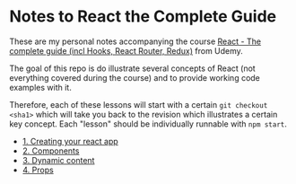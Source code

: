 # Notes to React the Complete Guide

These are my personal notes accompanying the course [React - The complete guide (incl Hooks, React Router, Redux)](https://www.udemy.com/course/react-the-complete-guide-incl-redux/learn/lecture/8090862#notes) from Udemy.

The goal of this repo is do illustrate several concepts of React (not everything covered during the course) and to provide working code examples with it. 

Therefore, each of these lessons will start with a certain `git checkout <sha1>` which will take you back to the revision which illustrates a certain key concept. Each "lesson" should be individually runnable with `npm start`. 

* [1. Creating your react app](doc/001-create-react-app.md)
* [2. Components](doc/002-components.md)
* [3. Dynamic content](doc/003-dynamic-content.md)
* [4. Props](doc/004-props.md)